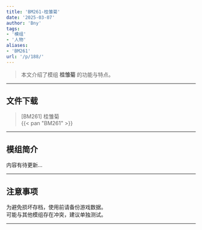 ```yaml
---
title: 'BM261-桂雏菊'
date: '2025-03-07'
author: 'Bny'
tags:
- '模组'
- '人物'
aliases:
- 'BM261'
url: '/p/188/'
---
```


> 本文介绍了模组 **桂雏菊** 的功能与特点。

---

## 文件下载

> [BM261] 桂雏菊  
{{< pan "BM261" >}}  

---

## 模组简介

>  
内容有待更新...  

---

## 注意事项

>  
为避免损坏存档，使用前请备份游戏数据。  
可能与其他模组存在冲突，建议单独测试。  

---

